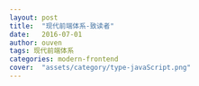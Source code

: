 ```yaml
---
layout: post
title:  "现代前端体系-致读者"
date:   2016-07-01
author: ouven
tags: 现代前端体系
categories: modern-frontend
cover:  "assets/category/type-javaScript.png"
---
```



